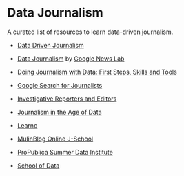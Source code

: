 # Data Journalism

A curated list of resources to learn data-driven journalism.

- [Data Driven Journalism](http://datadrivenjournalism.net/)

- [Data Journalism](https://newsinitiative.withgoogle.com/training/) by [Google News Lab](https://newsinitiative.withgoogle.com/google-news-lab)

- [Doing Journalism with Data: First Steps, Skills and Tools](https://learno.net/courses/doing-journalism-with-data-first-steps-skills-and-tools)

- [Google Search for Journalists](http://www.learno.net/courses/google-search-for-journalists)

- [Investigative Reporters and Editors](https://www.ire.org/)

- [Journalism in the Age of Data](http://datajournalism.stanford.edu/)

- [Learno](http://learno.net/)

- [MulinBlog Online J-School](http://www.mulinblog.com/mulinblog-online-j-school-course-schedule/)

- [ProPublica Summer Data Institute](https://projects.propublica.org/graphics/summer#summer-home)

- [School of Data](https://schoolofdata.org/courses/#DataFundamentals)
